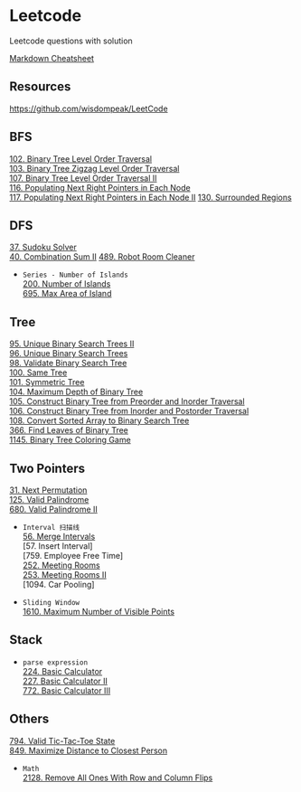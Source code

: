 # Leetcode
Leetcode questions with solution

[Markdown Cheatsheet](https://github.com/adam-p/markdown-here/wiki/Markdown-Cheatsheet)

## Resources
https://github.com/wisdompeak/LeetCode

## BFS
[102. Binary Tree Level Order Traversal](BFS/_102.java)  
[103. Binary Tree Zigzag Level Order Traversal](BFS/_103.java)  
[107. Binary Tree Level Order Traversal II](BFS/_107.java)  
[116. Populating Next Right Pointers in Each Node](BFS/_116.java)  
[117. Populating Next Right Pointers in Each Node II](BFS/_117.java)
[130. Surrounded Regions](BFS/_130.java)  

## DFS
[37. Sudoku Solver](DFS/_37.java)  
[40. Combination Sum II](DFS/_40.java)
[489. Robot Room Cleaner](DFS/_489.java)

* ``Series - Number of Islands``  
[200. Number of Islands](DFS/_200.java)  
[695. Max Area of Island](DFS/_695.java)  

## Tree
[95. Unique Binary Search Trees II](Tree/_95.java)   
[96. Unique Binary Search Trees](Tree/_96.java)   
[98. Validate Binary Search Tree](Tree/_98.java)   
[100. Same Tree](Tree/_100.java)   
[101. Symmetric Tree](Tree/_101.java)   
[104. Maximum Depth of Binary Tree](Tree/_104.java)   
[105. Construct Binary Tree from Preorder and Inorder Traversal](Tree/_105.java)  
[106. Construct Binary Tree from Inorder and Postorder Traversal](Tree/_106.java)  
[108. Convert Sorted Array to Binary Search Tree](Tree/_108.java)  
[366. Find Leaves of Binary Tree](Tree/_366.java)  
[1145. Binary Tree Coloring Game](Tree/_1145.java)  

## Two Pointers  
[31. Next Permutation](TwoPointers/_31.java)  
[125. Valid Palindrome](TwoPointers/_125.java)  
[680. Valid Palindrome II](TwoPointers/_680.java)  

* ``Interval 扫描线``  
  [56. Merge Intervals](TwoPointers/_56.java)  
  [57. Insert Interval]  
  [759. Employee Free Time]  
  [252. Meeting Rooms](TwoPointers/_252.java)  
  [253. Meeting Rooms II](TwoPointers/_253.java)  
  [1094. Car Pooling]  

* ``Sliding Window``  
[1610. Maximum Number of Visible Points](TwoPointers/_1610.java)  

## Stack
* ``parse expression``  
[224. Basic Calculator](Stack/_224.java)  
[227. Basic Calculator II](Stack/_227.java)  
[772. Basic Calculator III](Stack/_772.java)  

## Others
[794. Valid Tic-Tac-Toe State](Others/_794.java)  
[849. Maximize Distance to Closest Person](Others/_849.java)  

* ``Math``  
[2128. Remove All Ones With Row and Column Flips](Others/_2128.java)  